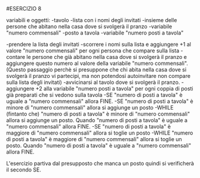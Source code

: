 #ESERCIZIO 8

variabili e oggetti:
    -tavolo
    -lista con i nomi degli invitati
    -insieme delle persone che abitano nella casa dove si svolgerà il pranzo
    -variabile "numero commensali"
    -posto a tavola
    -variabile "numero posti a tavola"

-prendere la lista degli invitati
-scorrere i nomi sulla lista e aggiungere +1 al valore "numero commensali" per ogni persona che compare sulla lista
-contare le persone che già abitano nella casa dove si svolgerà il pranzo e aggiungere questo numero al valore della variabile "numero commensali". (Questo passaggio perchè si presuppone che chi abita nella casa dove si svolgerà il pranzo vi partecipi, ma non potendosi autoinvitare non compare sulla lista degli invitati)
-avvicinarsi al tavolo dove si svolgerà il pranzo. 
-aggiungere +2 alla variabile "numero posti a tavola" per ogni coppia di posti già preparati che si vedono sulla tavola
    -SE "numero di posti a tavola" è uguale a "numero commensali" allora FINE.
    -SE "numero di posti a tavola" è minore di "numero commensali" allora si aggiunge un posto
        -WHILE (fintanto che) "numero di posti a tavola" è minore di "numero commensali" allora si aggiunge un posto. Quando "numero di posti a tavola" è uguale a "numero commensali" allora FINE.
    -SE "numero di posti a tavola" è maggiore di "numero commensali" allora si toglie un posto
        -WHILE "numero di posti a tavola" è maggiore di "numero commensali" allora si toglie un posto. Quando "numero di posti a tavola" è uguale a "numero commensali" allora FINE.


L'esercizio partiva dal presupposto che manca un posto quindi si verificherà il secondo SE.